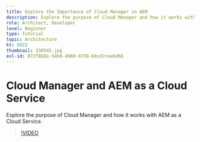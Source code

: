 ```yaml
---
title: Explore the Importance of Cloud Manager in AEM
description: Explore the purpose of Cloud Manager and how it works with AEM as a Cloud Service.
role: Architect, Developer
level: Beginner
type: Tutorial
topic: Architecture
kt: 6922
thumbnail: 330545.jpg
exl-id: 072f8b81-54b8-4980-9758-b8cd7ceebd6b
---
```

# Cloud Manager and AEM as a Cloud Service

Explore the purpose of Cloud Manager and how it works with AEM as a Cloud Service.

>[!VIDEO](https://video.tv.adobe.com/v/330545/?quality=12&learn=on)
